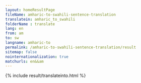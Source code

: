 ```yaml
---
layout: homeResultPage
fileName: amharic-to-swahili-sentence-translation
translatein: amharic_to_swahili
folderName : translate
lang: en
from: am
to: sw
langname: amharic-to
permalink: /amharic-to-swahili-sentence-translation/result
sitemap: false
nointernationalization: true
matchurls: en&&am
---
```

{% include result/translateinto.html %}

<script src="/js/result/translation.js" data-foldername="{{page.folderName}}" data-lang="{{page.lang}}"></script>
